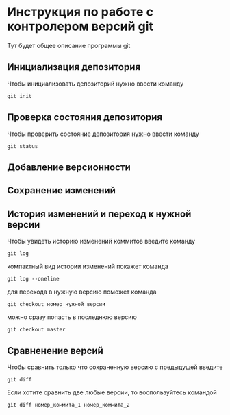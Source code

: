 # Инструкция по работе с контролером версий git

Тут будет общее описание программы git
## Инициализация депозитория

Чтобы инициализовать депозиторий нужно ввести команду 

    git init

## Проверка состояния депозитория

Чтобы проверить состояние депозитория нужно ввести команду

    git status

## Добавление версионности

## Сохранение изменений

## История изменений и переход к нужной версии

Чтобы увидеть историю изменений коммитов введите команду

    git log

компактный вид истории изменений покажет команда

    git log --oneline

для перехода в нужную версию поможет команда

    git checkout номер_нужной_версии

можно сразу попасть в последнюю версию

    git checkout master
## Сравненение версий

Чтобы сравнить только что сохраненную версию с предыдущей введите

    git diff

Если хотите сравнить две любые версии, то воспользуйтесь командой

    git diff номер_коммита_1 номер_коммита_2



